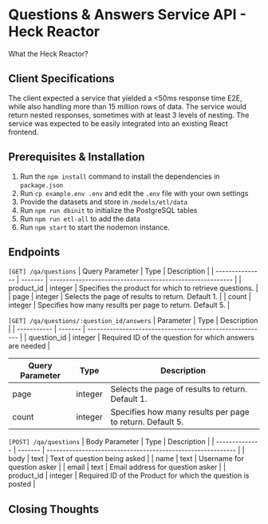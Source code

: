 # Questions & Answers Service API - Heck Reactor
What the Heck Reactor?

## Client Specifications
The client expected a service that yielded a <50ms response time E2E, while also handling more than 15 million rows of data. The service would return nested responses, sometimes with at least 3 levels of nesting. The service was expected to be easily integrated into an existing React frontend.

## Prerequisites & Installation
1. Run the `npm install` command to install the dependencies in `package.json`
2. Run `cp example.env .env` and edit the `.env` file with your own settings
3. Provide the datasets and store in `/models/etl/data`
4. Run `npm run dbinit` to initialize the PostgreSQL tables
5. Run `npm run etl-all` to add the data
6. Run `npm start` to start the nodemon instance.

## Endpoints
`[GET] /qa/questions`
| Query Parameter | Type    | Description                                               |
| --------------- | ------- | --------------------------------------------------------- |
| product_id      | integer | Specifies the product for which to retrieve questions.    |
| page            | integer | Selects the page of results to return. Default 1.         |
| count           | integer | Specifies how many results per page to return. Default 5. |

`[GET] /qa/questions/:question_id/answers`
| Parameter   | Type    | Description                                              |
| ----------- | ------- | -------------------------------------------------------- |
| question_id | integer | Required ID of the question for which answers are needed |

| Query Parameter | Type    | Description                                               |
| --------------- | ------- | --------------------------------------------------------- |
| page            | integer | Selects the page of results to return. Default 1.         |
| count           | integer | Specifies how many results per page to return. Default 5. |

`[POST] /qa/questions`
| Body Parameter | Type    | Description                                                 |
| -------------- | ------- | ----------------------------------------------------------- |
| body           | text    | Text of question being asked                                |
| name           | text    | Username for question asker                                 |
| email          | text    | Email address for question asker                            |
| product_id     | integer | Required ID of the Product for which the question is posted |

## Closing Thoughts
